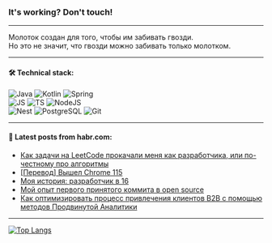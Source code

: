 ### It's working? Don't touch!

---
Молоток создан для того, чтобы им забивать гвозди. <br>
Но это не значит, что гвозди можно забивать только молотком.

---

#### 🛠️ Technical stack:

![Java](https://img.shields.io/badge/Java-informational?logo=Oracle&style=flat&logoColor=white&color=FF4500)
![Kotlin](https://img.shields.io/badge/Kotlin-informational?logo=Kotlin&style=flat&logoColor=white&color=774D97)
![Spring](https://img.shields.io/badge/SpringBoot-informational?logo=SpringBoot&style=flat&logoColor=white&color=6DB33F) <br>
![JS](https://img.shields.io/badge/JS-informational?logo=javaScript&style=flat&logoColor=black&color=F7Df1E)
![TS](https://img.shields.io/badge/TypeScript-informational?logo=typeScript&style=flat&logoColor=black&color=0667A8)
![NodeJS](https://img.shields.io/badge/NodeJS-informational?logo=node.js&style=flat&logoColor=white&color=70A760) <br>
![Nest](https://img.shields.io/badge/NestJS-informational?logo=NestJS&style=flat&logoColor=white&color=E0234E)
![PostgreSQL](https://img.shields.io/badge/PostgreSQL-informational?logo=PostgreSQL&style=flat&logoColor=white&color=DAA520)
![Git](https://img.shields.io/badge/Git-informational?logo=git&style=flat&logoColor=white&color=778899)

___

#### 💬 Latest posts from habr.com:

<!-- BLOG-POST-LIST:START -->
- [Как задачи на LeetCode прокачали меня как разработчика, или по-честному про алгоритмы](https://habr.com/ru/articles/747970/?utm_source=habrahabr&utm_medium=rss&utm_campaign=747970)
- [[Перевод] Вышел Chrome 115](https://habr.com/ru/articles/748000/?utm_source=habrahabr&utm_medium=rss&utm_campaign=748000)
- [Моя история: разработчик в 16](https://habr.com/ru/articles/747974/?utm_source=habrahabr&utm_medium=rss&utm_campaign=747974)
- [Мой опыт первого принятого коммита в open source](https://habr.com/ru/companies/timeweb/articles/747292/?utm_source=habrahabr&utm_medium=rss&utm_campaign=747292)
- [Как оптимизировать процесс привлечения клиентов B2B с помощью методов Продвинутой Аналитики](https://habr.com/ru/companies/alfa/articles/747742/?utm_source=habrahabr&utm_medium=rss&utm_campaign=747742)
<!-- BLOG-POST-LIST:END -->

---
[![Top Langs](https://github-readme-stats-git-master-advtsetting-gmailcom.vercel.app/api/top-langs/?username=zloylis&langs_count=10&hide_title=false&title_color=e6edf3&size_weight=0.5&count_weight=0.5&layout=compact&hide_border=true&theme=dracula)](https://github.com/zloylis)

<!-- ![GitHub stats](https://github-readme-stats-git-master-advtsetting-gmailcom.vercel.app/api?username=zloylis&show_icons=true&hide_border=true&theme=dracula&hide_title=true&include_all_commits=true&count_private=true&hide=contribs&hide_rank=true) -->
